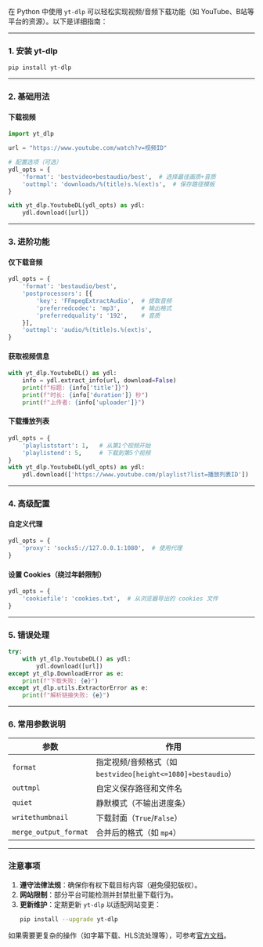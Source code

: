 
在 Python 中使用 `yt-dlp` 可以轻松实现视频/音频下载功能（如 YouTube、B站等平台的资源）。以下是详细指南：

---

### 1. 安装 yt-dlp
```bash
pip install yt-dlp
```

---

### 2. 基础用法
#### 下载视频
```python
import yt_dlp

url = "https://www.youtube.com/watch?v=视频ID"

# 配置选项（可选）
ydl_opts = {
    'format': 'bestvideo+bestaudio/best',  # 选择最佳画质+音质
    'outtmpl': 'downloads/%(title)s.%(ext)s',  # 保存路径模板
}

with yt_dlp.YoutubeDL(ydl_opts) as ydl:
    ydl.download([url])
```

---

### 3. 进阶功能
#### 仅下载音频
```python
ydl_opts = {
    'format': 'bestaudio/best',
    'postprocessors': [{
        'key': 'FFmpegExtractAudio',  # 提取音频
        'preferredcodec': 'mp3',      # 输出格式
        'preferredquality': '192',    # 音质
    }],
    'outtmpl': 'audio/%(title)s.%(ext)s',
}
```

#### 获取视频信息
```python
with yt_dlp.YoutubeDL() as ydl:
    info = ydl.extract_info(url, download=False)
    print(f"标题: {info['title']}")
    print(f"时长: {info['duration']} 秒")
    print(f"上传者: {info['uploader']}")
```

#### 下载播放列表
```python
ydl_opts = {
    'playliststart': 1,   # 从第1个视频开始
    'playlistend': 5,     # 下载到第5个视频
}
with yt_dlp.YoutubeDL(ydl_opts) as ydl:
    ydl.download(['https://www.youtube.com/playlist?list=播放列表ID'])
```

---

### 4. 高级配置
#### 自定义代理
```python
ydl_opts = {
    'proxy': 'socks5://127.0.0.1:1080',  # 使用代理
}
```

#### 设置 Cookies（绕过年龄限制）
```python
ydl_opts = {
    'cookiefile': 'cookies.txt',  # 从浏览器导出的 cookies 文件
}
```

---

### 5. 错误处理
```python
try:
    with yt_dlp.YoutubeDL() as ydl:
        ydl.download([url])
except yt_dlp.DownloadError as e:
    print(f"下载失败: {e}")
except yt_dlp.utils.ExtractorError as e:
    print(f"解析链接失败: {e}")
```

---

### 6. 常用参数说明
| 参数                  | 作用                                                        |
| --------------------- | ----------------------------------------------------------- |
| `format`              | 指定视频/音频格式（如 `bestvideo[height<=1080]+bestaudio`） |
| `outtmpl`             | 自定义保存路径和文件名                                      |
| `quiet`               | 静默模式（不输出进度条）                                    |
| `writethumbnail`      | 下载封面（`True`/`False`）                                  |
| `merge_output_format` | 合并后的格式（如 `mp4`）                                    |

---

### 注意事项
1. **遵守法律法规**：确保你有权下载目标内容（避免侵犯版权）。
2. **网站限制**：部分平台可能检测并封禁批量下载行为。
3. **更新维护**：定期更新 `yt-dlp` 以适配网站变更：
   ```bash
   pip install --upgrade yt-dlp
   ```

如果需要更复杂的操作（如字幕下载、HLS流处理等），可参考[官方文档](https://github.com/yt-dlp/yt-dlp)。